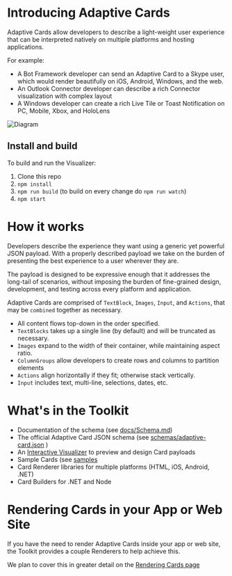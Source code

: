 # Introducing Adaptive Cards

Adaptive Cards allow developers to describe a light-weight user experience that can be interpreted natively on multiple platforms and hosting applications.

For example:

* A Bot Framework developer can send an Adaptive Card to a Skype user, which would render beautifully on iOS, Android, Windows, and the web.
* An Outlook Connector developer can describe a rich Connector visualization with complex layout
* A Windows developer can create a rich Live Tile or Toast Notification on PC, Mobile, Xbox, and HoloLens

![Diagram](docs/images/AdaptiveCardsDiagram.png)

## Install and build

To build and run the Visualizer:

1. Clone this repo
1. `npm install`
1. `npm run build` (to build on every change do `npm run watch`)
1. `npm start`

# How it works

Developers describe the experience they want using a generic yet powerful JSON payload. With a properly described payload we take on the burden of presenting the best experience to a user wherever they are.

The payload is designed to be expressive enough that it addresses the long-tail of scenarios, without imposing the burden of fine-grained design, development, and testing across every platform and application. 

Adaptive Cards are comprised of `TextBlock`, `Images`, `Input`, and `Actions`, that may be `combined` together as necessary. 

* All content flows top-down in the order specified. 
* `TextBlocks` takes up a single line (by default) and will be truncated as necessary. 
* `Images` expand to the width of their container, while maintaining aspect ratio.
* `ColumnGroups` allow developers to create rows and columns to partition elements
* `Actions` align horizontally if they fit; otherwise stack vertically.
* `Input` includes text, multi-line, selections, dates, etc.

# What's in the Toolkit

* Documentation of the schema (see [docs/Schema.md](docs/Schema.md))
* The official Adaptive Card JSON schema (see [schemas/adaptive-card.json](schemas/adaptive-card.json) )
* An [Interactive Visualizer](https://microsoft.github.io/AdaptiveCards/html/visualizer/) to preview and design Card payloads
* Sample Cards (see [samples](samples/Proposed)
* Card Renderer libraries for multiple platforms (HTML, iOS, Android, .NET) 
* Card Builders for .NET and Node 

# Rendering Cards in your App or Web Site

If you have the need to render Adaptive Cards inside your app or web site, the Toolkit provides a couple Renderers to help achieve this.

We plan to cover this in greater detail on the [Rendering Cards page](docs/RenderingCards.md)
